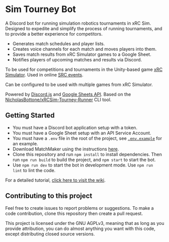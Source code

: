 # Sim Tourney Bot

A Discord bot for running simulation robotics tournaments in xRC Sim. Designed to expedite and simplify the process of running tournaments, and to provide a better experience for competitors.

- Generates match schedules and player lists.
- Creates voice channels for each match and moves players into them.
- Saves match results from xRC Simulator games to a Google Sheet.
- Notifies players of upcoming matches and results via Discord.

To be used for competitions and tournaments in the Unity-based game [xRC Simulator](http://xrcsimulator.org/). Used in online [SRC events](https://secondrobotics.org).

Can be configured to be used with multiple games from xRC Simulator.

Powered by [Discord.js](https://discord.js.org/) and [Google Sheets API](https://developers.google.com/sheets/api). Based on the [NicholasBottone/xRCSim-Tourney-Runner](https://github.com/NicholasBottone/xRCSim-Tourney-Runner) CLI tool.

## Getting Started

- You must have a Discord bot application setup with a token.
- You must have a Google Sheet setup with an API Service Account.
- You must have a `.env` file in the root of the project, see [`.env.example`](./.env.example) for an example.
- Download MatchMaker using the instructions [here](https://github.com/SecondRobotics/SimTourneyBot/wiki/Setting-up-MatchMaker-for-schedule-generation).
- Clone this repository and run `npm install` to install dependencies. Then run `npm run build` to build the project, and `npm start` to start the bot.
- Use `npm run dev` to start the bot in development mode. Use `npm run lint` to lint the code.

For a detailed tutorial, [click here to visit the wiki](https://github.com/SecondRobotics/SimTourneyBot/wiki).

## Contributing to this project

Feel free to create issues to report problems or suggestions. To make a code contribution, clone this repository then create a pull request.

This project is licensed under the GNU AGPLv3, meaning that as long as you provide attribution, you can do almost anything you want with this code, except distributing closed source versions.
